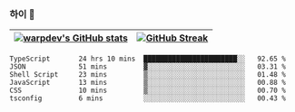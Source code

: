 
### 하이 👋
[![warpdev's GitHub stats](https://github-readme-stats.vercel.app/api?username=warpdev&show_icons=true&theme=vue-dark)](#) |[![GitHub Streak](https://github-readme-streak-stats.herokuapp.com/?user=warpdev&theme=dark)](#)
--- | --- |
<!--START_SECTION:waka-->

```text
TypeScript       24 hrs 10 mins  ███████████████████████░░   92.65 %
JSON             51 mins         ▓░░░░░░░░░░░░░░░░░░░░░░░░   03.31 %
Shell Script     23 mins         ▒░░░░░░░░░░░░░░░░░░░░░░░░   01.48 %
JavaScript       13 mins         ▒░░░░░░░░░░░░░░░░░░░░░░░░   00.88 %
CSS              10 mins         ▒░░░░░░░░░░░░░░░░░░░░░░░░   00.70 %
tsconfig         6 mins          ░░░░░░░░░░░░░░░░░░░░░░░░░   00.43 %
```

<!--END_SECTION:waka-->

<!--
**warpdev/warpdev** is a ✨ _special_ ✨ repository because its `README.md` (this file) appears on your GitHub profile.

Here are some ideas to get you started:

- 🔭 I’m currently working on ...
- 🌱 I’m currently learning ...
- 👯 I’m looking to collaborate on ...
- 🤔 I’m looking for help with ...
- 💬 Ask me about ...
- 📫 How to reach me: ...
- 😄 Pronouns: ...
- ⚡ Fun fact: ...
-->
